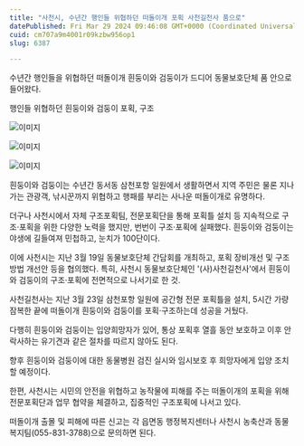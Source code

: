 ```yaml
---
title: "사천시, 수년간 행인들 위협하던 떠돌이개 포획 사천길천사 품으로"
datePublished: Fri Mar 29 2024 09:46:08 GMT+0000 (Coordinated Universal Time)
cuid: cm707a9m4001r09kzbw956op1
slug: 6387

---
```



수년간 행인들을 위협하던 떠돌이개 흰둥이와 검둥이가 드디어 동물보호단체 품 안으로 들어왔다.

행인들 위협하던 흰둥이와 검둥이 포획, 구조

![이미지](https://cdn.hashnode.com/res/hashnode/image/upload/v1739261315322/57358b68-8657-4989-8798-6100c2cda127.jpeg)

![이미지](https://cdn.hashnode.com/res/hashnode/image/upload/v1739261317433/241ccdab-a896-470a-9766-24f2831b9b61.jpeg)

![이미지](https://cdn.hashnode.com/res/hashnode/image/upload/v1739261319939/aa8a65f7-0b4c-40f4-b265-f187a11eef19.jpeg)

흰둥이와 검둥이는 수년간 동서동 삼천포항 일원에서 생활하면서 지역 주민은 물론 지나가는 관광객, 낚시꾼까지 위협하고 행패를 부리는 사나운 떠돌이개로 유명하다.

더구나 사천시에서 자체 구조포획팀, 전문포획단을 통해 포획틀 설치 등 지속적으로 구조·포획을 위한 다양한 노력을 했지만, 번번이 구조·포획에 실패했다. 흰둥이와 검둥이는 야생에 길들여져 민첩하고, 눈치가 100단이다.

이에 사천시는 지난 3월 19일 동물보호단체 간담회를 개최하고, 포획 장비개선 및 구조 방법 개선안 등을 협의했다. 특히, 사천시 동물보호단체인 '(사)사천길천사'에서 흰둥이와 검둥이의 구조·포획에 전면적으로 나서기로 한 것.

사천길천사는 지난 3월 23일 삼천포항 일원에 공간형 전문 포획틀을 설치, 5시간 가량 잠복한 끝에 떠돌이개 흰둥이와 검둥이를 포획·구조하는데 성공을 거뒀다.

다행히 흰둥이와 검둥이는 입양희망자가 있어, 통상 포획후 열흘 동안 보호하고 이후 안락사하는 유기견과 같은 절차를 따르지 않아도 된다.

향후 흰둥이와 검둥이에 대한 동물병원 검진 실시와 임시보호 후 희망자에게 입양 조치할 예정이다.

한편, 사천시는 시민의 안전을 위협하고 농작물에 피해를 주는 떠돌이개의 포획을 위해 전문포획단과 업무 협약을 체결하고, 집중적인 구조포획에 나서고 있다.

떠돌이개 출몰 및 피해에 따른 신고는 각 읍면동 행정복지센터나 사천시 농축산과 동물복지팀(055-831-3788)으로 문의하면 된다.
